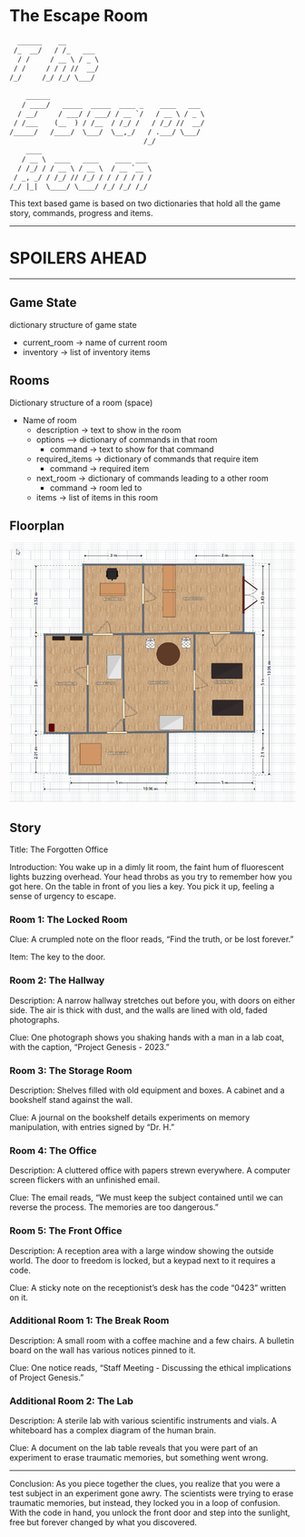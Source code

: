 # The Escape Room

```
  ______    __                                         
 /_  __/   / /_   ___                                  
  / /     / __ \ / _ \                                 
 / /     / / / //  __/                                 
/_/     /_/ /_/ \___/                                  

    ______                                             
   / ____/   _____  _____  ____ _    ____   ___        
  / __/     / ___/ / ___/ / __ `/   / __ \ / _ \       
 / /___    (__  ) / /__  / /_/ /   / /_/ //  __/       
/_____/   /____/  \___/  \__,_/   / .___/ \___/        
                                 /_/                   
    ____                                               
   / __ \  ____   ____    ____ ___                     
  / /_/ / / __ \ / __ \  / __ `__ \                    
 / _, _/ / /_/ // /_/ / / / / / / /                    
/_/ |_|  \____/ \____/ /_/ /_/ /_/    
```

This text based game is based on two dictionaries that hold all the game story, commands, progress and items.

---

# **SPOILERS AHEAD**

--- 

## Game State

dictionary structure of game state
- current_room -> name of current room
- inventory -> list of inventory items

## Rooms

Dictionary structure of a room (space)
- Name of room
  - description -> text to show in the room
  - options --> dictionary of commands in that room
    - command -> text to show for that command
  - required_items -> dictionary of commands that require item
    - command -> required item
  - next_room -> dictionary of commands leading to a other room
    - command -> room led to
  - items -> list of items in this room

## Floorplan

![](FloorPlan.png)

## Story

Title: The Forgotten Office

Introduction: You wake up in a dimly lit room, the faint hum of fluorescent lights buzzing overhead. Your head throbs as you try to remember how you got here. On the table in front of you lies a key. You pick it up, feeling a sense of urgency to escape.

### Room 1: The Locked Room

Clue: A crumpled note on the floor reads, “Find the truth, or be lost forever.”

Item: The key to the door.

### Room 2: The Hallway

Description: A narrow hallway stretches out before you, with doors on either side. The air is thick with dust, and the walls are lined with old, faded photographs.

Clue: One photograph shows you shaking hands with a man in a lab coat, with the caption, “Project Genesis - 2023.”

### Room 3: The Storage Room

Description: Shelves filled with old equipment and boxes. A cabinet and a bookshelf stand against the wall.

Clue: A journal on the bookshelf details experiments on memory manipulation, with entries signed by “Dr. H.”

### Room 4: The Office

Description: A cluttered office with papers strewn everywhere. A computer screen flickers with an unfinished email.

Clue: The email reads, “We must keep the subject contained until we can reverse the process. The memories are too dangerous.”

### Room 5: The Front Office

Description: A reception area with a large window showing the outside world. The door to freedom is locked, but a keypad next to it requires a code.

Clue: A sticky note on the receptionist’s desk has the code “0423” written on it.

### Additional Room 1: The Break Room

Description: A small room with a coffee machine and a few chairs. A bulletin board on the wall has various notices pinned to it.

Clue: One notice reads, “Staff Meeting - Discussing the ethical implications of Project Genesis.”

### Additional Room 2: The Lab

Description: A sterile lab with various scientific instruments and vials. A whiteboard has a complex diagram of the human brain.

Clue: A document on the lab table reveals that you were part of an experiment to erase traumatic memories, but something went wrong.

---

Conclusion: As you piece together the clues, you realize that you were a test subject in an experiment gone awry. The scientists were trying to erase traumatic memories, but instead, they locked you in a loop of confusion. With the code in hand, you unlock the front door and step into the sunlight, free but forever changed by what you discovered.



